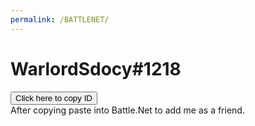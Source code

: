 ```yaml
---
permalink: /BATTLENET/
---
```


# WarlordSdocy#1218
<button onclick="myFunction()">Click here to copy ID</button>
<br>
After copying paste into Battle.Net to add me as a friend.

<script>
function myFunction() {
   /* Copy the text inside the text field */
  navigator.clipboard.writeText("WarlordSdocy#1218");

  /* Alert the copied text */
  alert("Copied the text: " + "WarlordSdocy#1218");
} 

window.onload = function loadFunction() {
	$("header").hide();
}
</script>